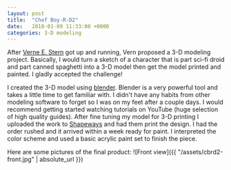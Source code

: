 ```yaml
---
layout: post
title:  "Chef Boy-R-D2"
date:   2018-01-09 11:33:00 +0000
categories: 3-D modeling
---
```

After [Verne E. Stern][ves] got up and running, Vern proposed a 3-D modeling project.  Basically, I would turn a sketch of a character that is part sci-fi droid and part canned spaghetti into a 3-D model then get the model printed and painted.  I gladly accepted the challenge!

I created the 3-D model using [blender][blend].  Blender is a very powerful tool and takes a little time to get familiar with.  I didn't have any habits from other modeling software to forget so I was on my feet after a couple days.  I would recommend getting started watching tutorials on YouTube (huge selection of high quality guides).  After fine tuning my model for 3-D printing I uploaded the work to [Shapeways][shapeways] and had them print the design.  I had the order rushed and it arrived within a week ready for paint.  I interpreted the color scheme and used a basic acrylic paint set to finish the piece.

Here are some pictures of the final product:
![Front view]({{ "/assets/cbrd2-front.jpg" | absolute_url }})

[ves]:http://www.vernestern.com/
[blend]: https://www.blender.org/
[shapeways]:https://www.shapeways.com/
